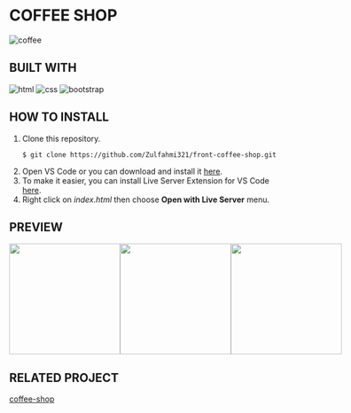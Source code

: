 # COFFEE SHOP

![coffee](assets/img/icons/coffee-icon)


## BUILT WITH

![html](https://img.shields.io/badge/html-5-orange)
![css](https://img.shields.io/badge/css-3-blue)
![bootstrap](https://img.shields.io/badge/bootstrap-5.2-blue)

## HOW TO INSTALL
1. Clone this repository.
    ```
    $ git clone https://github.com/Zulfahmi321/front-coffee-shop.git
    ```
2. Open VS Code or you can download and install it [here](https://code.visualstudio.com/).
3. To make it easier, you can install Live Server Extension for VS Code [here](https://marketplace.visualstudio.com/items?itemName=ritwickdey.LiveServer).
4. Right click on *index.html* then choose **Open with Live Server** menu.

## PREVIEW
<div style="display:flex">
<img src="assets/img/page/home.png" style="width: 200px">
<img src="assets/img/page/login.png" style="width: 200px">
<img src="assets/img/page/profil.png" style="width: 200px">
</div>

## RELATED PROJECT
[coffee-shop](https://github.com/Zulfahmi321/coffee-shop.git)